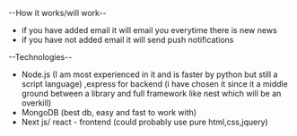 --How it works/will work--
 - if you have added email it will email you everytime there is new news
 - if you have not added email it will send push notifications

--Technologies--
 - Node.js (I am most experienced in it and is faster by python but still a script language) ,express for backend (i have chosen it since it a middle ground between a library and full framework like nest which will be an overkill)
 - MongoDB (best db, easy and fast to work with)
 - Next js/ react - frontend (could probably use pure html,css,jquery) 
